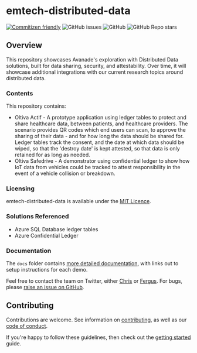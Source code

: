 # emtech-distributed-data
[![Commitizen friendly](https://img.shields.io/badge/commitizen-friendly-brightgreen.svg)](http://commitizen.github.io/cz-cli/) ![GitHub issues](https://img.shields.io/github/issues/Avanade/emtech-distributed-data) ![GitHub](https://img.shields.io/github/license/Avanade/emtech-distributed-data) ![GitHub Repo stars](https://img.shields.io/github/stars/Avanade/emtech-distributed-data?style=social)

## Overview
This repository showcases Avanade's exploration with Distributed Data solutions, built for data sharing, security, and attestability. Over time, it will showcase additional integrations with our current research topics around distributed data.

### Contents
This repository contains:
- Oltiva Actif - A prototype application using ledger tables to protect and share healthcare data, between patients, and healthcare providers. The scenario provides QR codes which end users can scan, to approve the sharing of their data - and for how long the data should be shared for. Ledger tables track the consent, and the date at which data should be wiped, so that the 'destroy date' is kept attested, so that data is only retained for as long as needed.
- Oltiva Safedrive - A demonstrator using confidential ledger to show how IoT data from vehicles could be tracked to attest responsibility in the event of a vehicle collision or breakdown.


### Licensing
emtech-distributed-data is available under the [MIT Licence](./LICENCE).

### Solutions Referenced
- Azure SQL Database ledger tables
- Azure Confidential Ledger

### Documentation
The `docs` folder contains [more detailed documentation](docs/start-here.md), with links out to setup instructions for each demo.

Feel free to contact the team on Twitter, either [Chris](https://twitter.com/sealjay_clj) or [Fergus](https://twitter.com/FergusKidd). For bugs, please [raise an issue on GitHub](https://github.com/Avanade/emtech-distributed-data/issues).

## Contributing
Contributions are welcome. See information on [contributing](CONTRIBUTING.md), as well as our [code of conduct](CODE_OF_CONDUCT.md).

If you're happy to follow these guidelines, then check out the [getting started](docs/start-here.md) guide.
